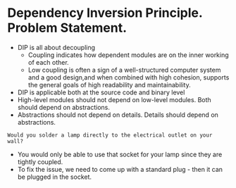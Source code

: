 # Dependency Inversion Principle. Problem Statement.

- DIP is all about decoupling
    - Coupling indicates how dependent modules are on the inner working of each other.
    - Low coupling is often a sign of a well-structured computer system and a good design,and when combined with high cohesion, supports the general goals of high readability and maintainability.
- DIP is applicable both at the source code and binary level
- High-level modules should not depend on low-level modules. Both should depend on abstractions.
- Abstractions should not depend on details. Details should depend on abstractions.

```
Would you solder a lamp directly to the electrical outlet on your wall?
```

- You would only be able to use that socket for your lamp since they are tightly coupled.
- To fix the issue, we need to come up with a standard plug - then it can be plugged in the socket.

